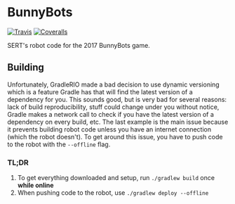 # BunnyBots

[![Travis][travis-img]][travis-url]
[![Coveralls][coveralls-img]][coveralls-url]

SERT's robot code for the 2017 BunnyBots game.

## Building

Unfortunately, GradleRIO made a bad decision to use dynamic versioning which is a feature Gradle has
that will find the latest version of a dependency for you. This sounds good, but is very bad for
several reasons: lack of build reproducibility, stuff could change under you without notice, Gradle
makes a network call to check if you have the latest version of a dependency on every build, etc.
The last example is the main issue because it prevents building robot code unless you have an
internet connection (which the robot doesn't). To get around this issue, you have to push code to
the robot with the `--offline` flag.

### TL;DR

1. To get everything downloaded and setup, run `./gradlew build` once **while online**
2. When pushing code to the robot, use `./gradlew deploy --offline`

[travis-img]: https://img.shields.io/travis/SouthEugeneRoboticsTeam/BunnyBots-2017.svg?style=flat-square
[travis-url]: https://travis-ci.org/SouthEugeneRoboticsTeam/BunnyBots-2017
[coveralls-img]: https://img.shields.io/coveralls/SouthEugeneRoboticsTeam/BunnyBots-2017.svg?style=flat-square
[coveralls-url]: https://coveralls.io/github/SouthEugeneRoboticsTeam/BunnyBots-2017
